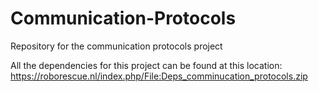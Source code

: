 # Communication-Protocols
Repository for the communication protocols project


All the dependencies for this project can be found at this location:
https://roborescue.nl/index.php/File:Deps_comminucation_protocols.zip